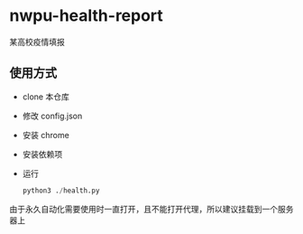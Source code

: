 # nwpu-health-report
某高校疫情填报

## 使用方式

- clone 本仓库

- 修改 config.json

- 安装 chrome

- 安装依赖项

- 运行

  ```python
  python3 ./health.py
  ```

由于永久自动化需要使用时一直打开，且不能打开代理，所以建议挂载到一个服务器上
